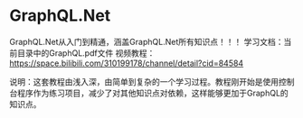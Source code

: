 # GraphQL.Net
GraphQL.Net从入门到精通，涵盖GraphQL.Net所有知识点！！！
学习文档：当前目录中的GraphQL.pdf文件
视频教程：https://space.bilibili.com/310199178/channel/detail?cid=84584

说明：这套教程由浅入深，由简单到复杂的一个学习过程。教程刚开始是使用控制台程序作为练习项目，减少了对其他知识点对依赖，这样能够更加于GraphQL的知识点。
